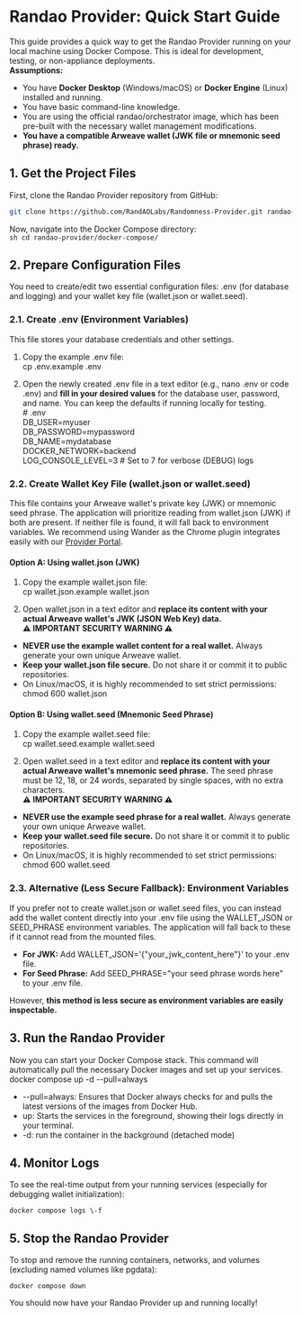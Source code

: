 # **Randao Provider: Quick Start Guide**

This guide provides a quick way to get the Randao Provider running on your local machine using Docker Compose. This is ideal for development, testing, or non-appliance deployments.  
**Assumptions:**

- You have **Docker Desktop** (Windows/macOS) or **Docker Engine** (Linux) installed and running.
- You have basic command-line knowledge.
- You are using the official randao/orchestrator image, which has been pre-built with the necessary wallet management modifications.
- **You have a compatible Arweave wallet (JWK file or mnemonic seed phrase) ready.**

## **1\. Get the Project Files**

First, clone the Randao Provider repository from GitHub:
```sh
git clone https://github.com/RandAOLabs/Randomness-Provider.git randao-provider
```

Now, navigate into the Docker Compose directory:  
``sh
cd randao-provider/docker-compose/
``

## **2\. Prepare Configuration Files**

You need to create/edit two essential configuration files: .env (for database and logging) and your wallet key file (wallet.json or wallet.seed).

### **2.1. Create .env (Environment Variables)**

This file stores your database credentials and other settings.

1. Copy the example .env file:  
  cp .env.example .env
  
2. Open the newly created .env file in a text editor (e.g., nano .env or code .env) and **fill in your desired values** for the database user, password, and name. You can keep the defaults if running locally for testing.  
  \# .env  
  DB\_USER=myuser  
  DB\_PASSWORD=mypassword  
  DB\_NAME=mydatabase  
  DOCKER\_NETWORK=backend  
  LOG\_CONSOLE\_LEVEL=3 \# Set to 7 for verbose (DEBUG) logs
  

### **2.2. Create Wallet Key File (wallet.json or wallet.seed)**

This file contains your Arweave wallet's private key (JWK) or mnemonic seed phrase. The application will prioritize reading from wallet.json (JWK) if both are present. If neither file is found, it will fall back to environment variables. We recommend using Wander as the Chrome plugin integrates easily with our [Provider Portal](https://providers_randao.ar.io/providers). 

#### **Option A: Using wallet.json (JWK)**

1. Copy the example wallet.json file:  
  cp wallet.json.example wallet.json
  
2. Open wallet.json in a text editor and **replace its content with your actual Arweave wallet's JWK (JSON Web Key) data.**  
  **⚠️ IMPORTANT SECURITY WARNING ⚠️**
  
  - **NEVER use the example wallet content for a real wallet.** Always generate your own unique Arweave wallet.
  - **Keep your wallet.json file secure.** Do not share it or commit it to public repositories.
  - On Linux/macOS, it is highly recommended to set strict permissions:  
    chmod 600 wallet.json

#### **Option B: Using wallet.seed (Mnemonic Seed Phrase)**

1. Copy the example wallet.seed file:  
  cp wallet.seed.example wallet.seed
  
2. Open wallet.seed in a text editor and **replace its content with your actual Arweave wallet's mnemonic seed phrase.** The seed phrase must be 12, 18, or 24 words, separated by single spaces, with no extra characters.  
  **⚠️ IMPORTANT SECURITY WARNING ⚠️**
  
  - **NEVER use the example seed phrase for a real wallet.** Always generate your own unique Arweave wallet.
  - **Keep your wallet.seed file secure.** Do not share it or commit it to public repositories.
  - On Linux/macOS, it is highly recommended to set strict permissions:  
    chmod 600 wallet.seed

### **2.3. Alternative (Less Secure Fallback): Environment Variables**

If you prefer not to create wallet.json or wallet.seed files, you can instead add the wallet content directly into your .env file using the WALLET\_JSON or SEED\_PHRASE environment variables. The application will fall back to these if it cannot read from the mounted files.

- **For JWK:** Add WALLET\_JSON='{"your\_jwk\_content\_here"}' to your .env file.
- **For Seed Phrase:** Add SEED\_PHRASE="your seed phrase words here" to your .env file.

However, **this method is less secure as environment variables are easily inspectable.**

## **3\. Run the Randao Provider**

Now you can start your Docker Compose stack. This command will automatically pull the necessary Docker images and set up your services.  
docker compose up \-d \--pull=always

- \--pull=always: Ensures that Docker always checks for and pulls the latest versions of the images from Docker Hub.
- up: Starts the services in the foreground, showing their logs directly in your terminal.
- \-d: run the container in the background (detached mode)


## **4\. Monitor Logs**

To see the real-time output from your running services (especially for debugging wallet initialization):

`docker compose logs \-f`

## **5\. Stop the Randao Provider**

To stop and remove the running containers, networks, and volumes (excluding named volumes like pgdata):

`docker compose down`

You should now have your Randao Provider up and running locally\!